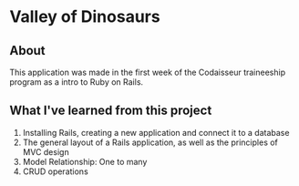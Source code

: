 # Valley of Dinosaurs

## About
This application was made in the first week of the Codaisseur traineeship program as a intro to Ruby on Rails. 

## What I've learned from this project
1. Installing Rails, creating a new application and connect it to a database
2. The general layout of a Rails application, as well as the principles of MVC design
3. Model Relationship: One to many
4. CRUD operations

